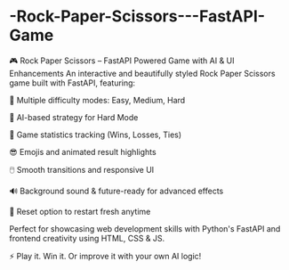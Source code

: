 # -Rock-Paper-Scissors---FastAPI-Game
🎮 Rock Paper Scissors – FastAPI Powered Game with AI & UI Enhancements
An interactive and beautifully styled Rock Paper Scissors game built with FastAPI, featuring:

🎨 Multiple difficulty modes: Easy, Medium, Hard

🧠 AI-based strategy for Hard Mode

🔁 Game statistics tracking (Wins, Losses, Ties)

😎 Emojis and animated result highlights

🖱️ Smooth transitions and responsive UI

🔊 Background sound & future-ready for advanced effects

🧼 Reset option to restart fresh anytime

Perfect for showcasing web development skills with Python's FastAPI and frontend creativity using HTML, CSS & JS.

⚡ Play it. Win it. Or improve it with your own AI logic!

